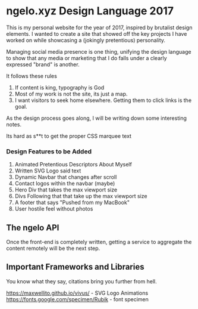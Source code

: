 # ngelo.xyz Design Language 2017

This is my personal website for the year of 2017, inspired by brutalist
design elements. I wanted to create a site that showed off the key projects I
have worked on while showcasing a (jokingly pretentious) personality.

Managing social media presence is one thing, unifying the design language
to show that any media or marketing that I do falls under a clearly
expressed "brand" is another.

It follows these rules

1. If content is king, typography is God
2. Most of my work is not the site, its just a map.
3. I want visitors to seek home elsewhere. Getting them to click links is the goal.

As the design process goes along, I will be writing down some interesting notes.

Its hard as s**t to get the proper CSS marquee text



### Design Features to be Added

1. Animated Pretentious Descriptors About Myself
2. Written SVG Logo said text
3. Dynamic Navbar that changes after scroll
4. Contact logos within the navbar (maybe)
5. Hero Div that takes the max viewport size
6. Divs Following that that take up the max viewport size
7. A footer that says "Pushed from my MacBook"
8. User hostile feel without photos


## The ngelo API

Once the front-end is completely written, getting a service to aggregate the content
remotely will be the next step.

## Important Frameworks and Libraries

You know what they say, citations bring you further from hell.

https://maxwellito.github.io/vivus/ - SVG Logo Animations
https://fonts.google.com/specimen/Rubik - font specimen
